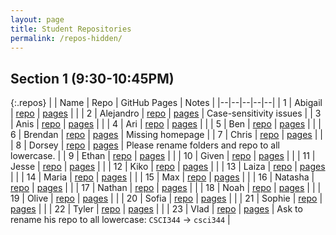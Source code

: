 ```yaml
---
layout: page
title: Student Repositories
permalink: /repos-hidden/
---
```


## Section 1 (9:30-10:45PM)

{:.repos}
| | Name | Repo | GitHub Pages | Notes |
|--|--|--|--|--|
| 1 | Abigail | [repo](https://github.com/amarcus0724/csci344) | [pages](https://amarcus0724.github.io/csci344/) |  |
| 2 | Alejandro | [repo](https://github.com/ajrest1103/CSCI344) | [pages](https://ajrest1103.github.io/CSCI344/) |  Case-sensitivity issues |
| 3 | Anis  | [repo](https://github.com/agolriz714/csci344) | [pages](https://agolriz714.github.io/csci344/) |  |
| 4 | Ari | [repo](https://github.com/AriMoore/csci344) | [pages](https://AriMoore.github.io/csci344/) |  |
| 5 | Ben | [repo](https://github.com/blynch87/csci344-coursework) | [pages](https://blynch87.github.io/csci344-coursework/) |  |
| 6 | Brendan | [repo](https://github.com/ringojuic/csci344-coursework) | [pages](https://ringojuic.github.io/csci344-coursework/) | Missing homepage |
| 7 | Chris  | [repo](https://github.com/ChrisB220/csci344) | [pages](https://chrisb220.github.io/csci344/) |  |
| 8 | Dorsey  | [repo](https://github.com/dtkelleher/CSCI-344-coursework) | [pages](https://dtkelleher.github.io/CSCI-344-coursework/) | Please rename folders and repo to all lowercase. |
| 9 | Ethan | [repo](https://github.com/EPC233/csci344) | [pages](https://epc233.github.io/csci344/) |  |
| 10 | Given | [repo](https://github.com/givensuman/csci344) | [pages](https://givensuman.github.io/csci344/) |  |
| 11 | Jesse  | [repo](https://github.com/JesseRayCrouse/csci344) | [pages](https://jesseraycrouse.github.io/csci344/) |  |
| 12 | Kiko  | [repo](https://github.com/KiCorp/csci344) | [pages](https://kicorp.github.io/csci344/) |  |
| 13 | Laiza  | [repo](https://github.com/HLaiK/csci344) | [pages](https://hlaik.github.io/csci344/main.html) |  |
| 14 | Maria  | [repo](https://github.com/Tangerinedream13/csci344) | [pages](https://tangerinedream13.github.io/csci344/) |  |
| 15 | Max  | [repo](https://github.com/MaxwellChalmers/csci344-coursework) | [pages](https://maxwellchalmers.github.io/csci344-coursework/) |  |
| 16 | Natasha  | [repo](https://github.com/NatashaEarley/csci344) | [pages](https://natashaearley.github.io/csci344/) |  |
| 17 | Nathan | [repo](https://github.com/nhouston125/csci344-coursework) | [pages](https://nhouston125.github.io/csci344-coursework/) |  |
| 18 | Noah | [repo](https://github.com/noahcsc/csci344) | [pages](https://noahcsc.github.io/csci344/) |  |
| 19 | Olive | [repo](https://github.com/OliveRoquesUNCA/csci344-coursework) | [pages](https://oliveroquesunca.github.io/csci344-coursework/) |  |
| 20 | Sofia | [repo](https://github.com/sofiarc19/csci-344-coursework) | [pages](https://sofiarc19.github.io/csci-344-coursework/) |  |
| 21 | Sophie | [repo](https://github.com/slundin24/csci344) | [pages](https://slundin24.github.io/csci344/) |  |
| 22 | Tyler | [repo](https://github.com/Swissssst/csci344) | [pages](https://swissssst.github.io/csci344/) | |
| 23 | Vlad | [repo](https://github.com/vlkrvc/CSCI344/) | [pages](https://vlkrvc.github.io/CSCI344/) |  Ask to rename his repo to all lowercase: `CSCI344` -> `csci344`  |